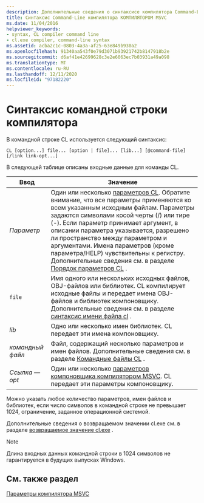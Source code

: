 ```yaml
---
description: Дополнительные сведения о синтаксисе компилятора Command-Line
title: Синтаксис Command-Line компилятора КОМПИЛЯТОРОМ MSVC
ms.date: 11/04/2016
helpviewer_keywords:
- syntax, CL compiler command line
- cl.exe compiler, command-line syntax
ms.assetid: acba2c1c-0803-4a3a-af25-63e849b930a2
ms.openlocfilehash: 91340aa543f0e79d3071b93921742b8147918b2e
ms.sourcegitcommit: d6af41e42699628c3e2e6063ec7b03931a49a098
ms.translationtype: MT
ms.contentlocale: ru-RU
ms.lasthandoff: 12/11/2020
ms.locfileid: "97182220"
---
```

# <a name="compiler-command-line-syntax"></a>Синтаксис командной строки компилятора

В командной строке CL используется следующий синтаксис:

```
CL [option...] file... [option | file]... [lib...] [@command-file] [/link link-opt...]
```

В следующей таблице описаны входные данные для команды CL.

|Ввод|Значение|
|-----------|-------------|
|*Параметр*|Один или несколько [параметров CL](compiler-options.md). Обратите внимание, что все параметры применяются ко всем указанным исходным файлам. Параметры задаются символами косой черты (/) или тире (-). Если параметр принимает аргумент, в описании параметра указывается, разрешено ли пространство между параметром и аргументами. Имена параметров (кроме параметра/HELP) чувствительны к регистру. Дополнительные сведения см. в разделе [Порядок параметров CL](order-of-cl-options.md) .|
|`file`|Имя одного или нескольких исходных файлов, OBJ-файлов или библиотек. CL компилирует исходные файлы и передает имена OBJ-файлов и библиотек компоновщику. Дополнительные сведения см. в разделе [синтаксис имени файла cl](cl-filename-syntax.md) .|
|*lib*|Одно или несколько имен библиотек. CL передает эти имена компоновщику.|
|*командный файл*|Файл, содержащий несколько параметров и имен файлов. Дополнительные сведения см. в разделе [Командные файлы CL](cl-command-files.md) .|
|*Ссылка — opt*|Один или несколько [параметров компоновщика компилятором MSVC](linker-options.md). CL передает эти параметры компоновщику.|

Можно указать любое количество параметров, имен файлов и библиотек, если число символов в командной строке не превышает 1024, ограничение, заданное операционной системой.

Дополнительные сведения о возвращаемом значении cl.exe см. в разделе [возвращаемое значение cl.exe](return-value-of-cl-exe.md) .

> [!NOTE]
> Длина входных данных командной строки в 1024 символов не гарантируется в будущих выпусках Windows.

## <a name="see-also"></a>См. также раздел

[Параметры компилятора MSVC](compiler-options.md)
